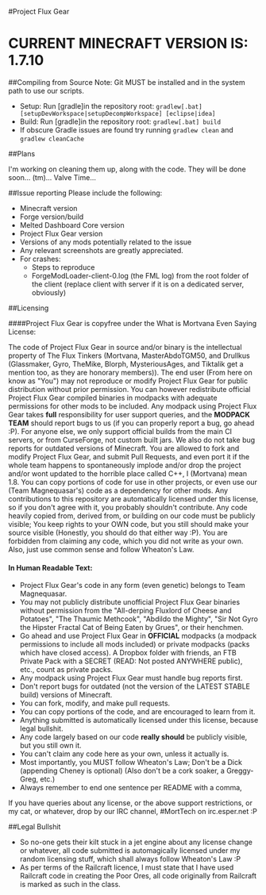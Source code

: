 #Project Flux Gear

# CURRENT MINECRAFT VERSION IS: 1.7.10

##Compiling from Source
Note: Git MUST be installed and in the system path to use our scripts.
* Setup: Run [gradle]in the repository root: `gradlew[.bat] [setupDevWorkspace|setupDecompWorkspace] [eclipse|idea]`
* Build: Run [gradle]in the repository root: `gradlew[.bat] build`
* If obscure Gradle issues are found try running `gradlew clean` and `gradlew cleanCache`

##Plans

I'm working on cleaning them up, along with the code. They will be done soon... (tm)... Valve Time...

##Issue reporting
Please include the following:

* Minecraft version
* Forge version/build
* Melted Dashboard Core version
* Project Flux Gear version
* Versions of any mods potentially related to the issue 
* Any relevant screenshots are greatly appreciated.
* For crashes:
	* Steps to reproduce
	* ForgeModLoader-client-0.log (the FML log) from the root folder of the client (replace client with server if it is on a dedicated server, obviously)

##Licensing

####Project Flux Gear is copyfree under the What is Mortvana Even Saying License:

The code of Project Flux Gear in source and/or binary is the intellectual property of The Flux Tinkers (Mortvana, MasterAbdoTGM50, and Drullkus (Glassmaker, Gyro, TheMike, Blorph, MysteriousAges, and Tiktalik get a mention too, as they are honorary members)). The end user (From here on know as "You") may not reproduce or modify Project Flux Gear for public distribution without prior permission. You can however redistribute official Project Flux Gear compiled binaries in modpacks with adequate permissions for other mods to be included. Any modpack using Project Flux Gear takes **full** responsibility for user support queries, and the **MODPACK TEAM** should report bugs to us (if you can properly report a bug, go ahead :P). For anyone else, we only support official builds from the main CI servers, or from CurseForge, not custom built jars. We also do not take bug reports for outdated versions of Minecraft. You are allowed to fork and modify Project Flux Gear, and submit Pull Requests, and even port it if the whole team happens to spontaneously implode and/or drop the project and/or wont updated to the horrible place called C++, I (Mortvana) mean 1.8. You can copy portions of code for use in other projects, or even use our (Team Magnequasar's) code as a dependency for other mods. Any contributions to this repository are automatically licensed under this license, so if you don't agree with it, you probably shouldn't contribute. Any code heavily copied from, derived from, or building on our code must be publicly visible; You keep rights to your OWN code, but you still should make your source visible (Honestly, you should do that either way :P). You are forbidden from claiming any code, which you did not write as your own. Also, just use common sense and follow Wheaton's Law.

#### In Human Readable Text:

- Project Flux Gear's code in any form (even genetic) belongs to Team Magnequasar.
- You may not publicly distribute unofficial Project Flux Gear binaries without permission from the "All-derping Fluxlord of Cheese and Potatoes", "The Thaumic Methcook", "Abdildo the Mighty", "Sir Not Gyro the Hipster Fractal Cat of Being Eaten by Grues", or their henchmen.
- Go ahead and use Project Flux Gear in **OFFICIAL** modpacks (a modpack permissions to include all mods included) or private modpacks (packs which have closed access). A Dropbox folder with friends, an FTB Private Pack with a SECRET (READ: Not posted ANYWHERE public), etc., count as private packs.
- Any modpack using Project Flux Gear must handle bug reports first.
- Don't report bugs for outdated (not the version of the LATEST STABLE build) versions of Minecraft.
- You can fork, modify, and make pull requests.
- You can copy portions of the code, and are encouraged to learn from it.
- Anything submitted is automatically licensed under this license, because legal bullshit.
- Any code largely based on our code **really should** be publicly visible, but you still own it.
- You can't claim any code here as your own, unless it actually is.
- Most importantly, you MUST follow Wheaton's Law; Don't be a Dick (appending Cheney is optional) (Also don't be a cork soaker, a Greggy-Greg, etc.)
- Always remember to end one sentence per README with a comma,

If you have queries about any license, or the above support restrictions, or my cat, or whatever, drop by our IRC channel, #MortTech on irc.esper.net :P

##Legal Bullshit

- So no-one gets their kilt stuck in a jet engine about any license change or whatever, all code submitted is automagically licensed under my random licensing stuff, which shall always follow Wheaton's Law :P
- As per terms of the Railcraft licence, I must state that I have used Railcraft code in creating the Poor Ores, all code originally from Railcraft is marked as such in the class.